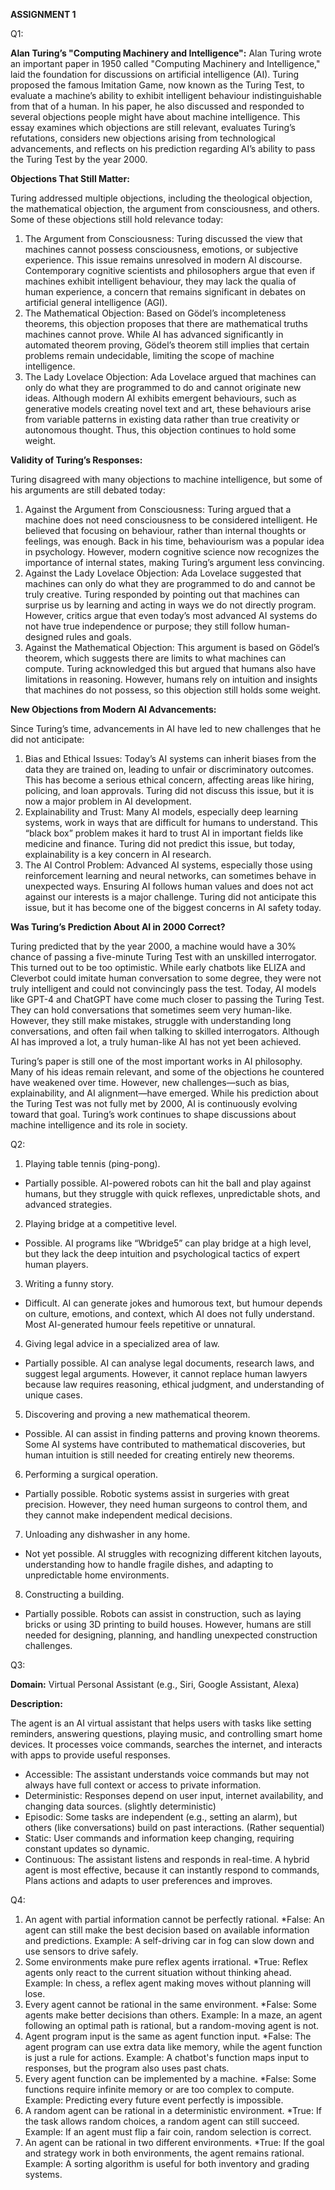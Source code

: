 **ASSIGNMENT 1**

Q1:

**Alan Turing’s "Computing Machinery and Intelligence":**
Alan Turing wrote an important paper in 1950 called "Computing Machinery and Intelligence," laid the foundation for discussions on artificial intelligence (AI). Turing proposed the famous Imitation Game, now known as the Turing Test, to evaluate a machine’s ability to exhibit intelligent behaviour indistinguishable from that of a human. In his paper, he also discussed and responded to several objections people might have about machine intelligence. This essay examines which objections are still relevant, evaluates Turing’s refutations, considers new objections arising from technological advancements, and reflects on his prediction regarding AI’s ability to pass the Turing Test by the year 2000.

**Objections That Still Matter:**

Turing addressed multiple objections, including the theological objection, the mathematical objection, the argument from consciousness, and others. Some of these objections still hold relevance today:
1.	The Argument from Consciousness: Turing discussed the view that machines cannot possess consciousness, emotions, or subjective experience. This issue remains unresolved in modern AI discourse. Contemporary cognitive scientists and philosophers argue that even if machines exhibit intelligent behaviour, they may lack the qualia of human experience, a concern that remains significant in debates on artificial general intelligence (AGI).
2.	The Mathematical Objection: Based on Gödel’s incompleteness theorems, this objection proposes that there are mathematical truths machines cannot prove. While AI has advanced significantly in automated theorem proving, Gödel’s theorem still implies that certain problems remain undecidable, limiting the scope of machine intelligence.
3.	The Lady Lovelace Objection: Ada Lovelace argued that machines can only do what they are programmed to do and cannot originate new ideas. Although modern AI exhibits emergent behaviours, such as generative models creating novel text and art, these behaviours arise from variable patterns in existing data rather than true creativity or autonomous thought. Thus, this objection continues to hold some weight.

**Validity of Turing’s Responses:**

Turing disagreed with many objections to machine intelligence, but some of his arguments are still debated today:
1.	Against the Argument from Consciousness: Turing argued that a machine does not need consciousness to be considered intelligent. He believed that focusing on behaviour, rather than internal thoughts or feelings, was enough. Back in his time, behaviourism was a popular idea in psychology. However, modern cognitive science now recognizes the importance of internal states, making Turing’s argument less convincing.
2.	Against the Lady Lovelace Objection: Ada Lovelace suggested that machines can only do what they are programmed to do and cannot be truly creative. Turing responded by pointing out that machines can surprise us by learning and acting in ways we do not directly program. However, critics argue that even today’s most advanced AI systems do not have true independence or purpose; they still follow human-designed rules and goals.
3.	Against the Mathematical Objection: This argument is based on Gödel’s theorem, which suggests there are limits to what machines can compute. Turing acknowledged this but argued that humans also have limitations in reasoning. However, humans rely on intuition and insights that machines do not possess, so this objection still holds some weight.

**New Objections from Modern AI Advancements:**

Since Turing’s time, advancements in AI have led to new challenges that he did not anticipate:
1.	Bias and Ethical Issues: Today’s AI systems can inherit biases from the data they are trained on, leading to unfair or discriminatory outcomes. This has become a serious ethical concern, affecting areas like hiring, policing, and loan approvals. Turing did not discuss this issue, but it is now a major problem in AI development.
2.	Explainability and Trust: Many AI models, especially deep learning systems, work in ways that are difficult for humans to understand. This “black box” problem makes it hard to trust AI in important fields like medicine and finance. Turing did not predict this issue, but today, explainability is a key concern in AI research.
3.	The AI Control Problem: Advanced AI systems, especially those using reinforcement learning and neural networks, can sometimes behave in unexpected ways. Ensuring AI follows human values and does not act against our interests is a major challenge. Turing did not anticipate this issue, but it has become one of the biggest concerns in AI safety today.

**Was Turing’s Prediction About AI in 2000 Correct?**

Turing predicted that by the year 2000, a machine would have a 30% chance of passing a five-minute Turing Test with an unskilled interrogator. This turned out to be too optimistic. While early chatbots like ELIZA and Cleverbot could imitate human conversation to some degree, they were not truly intelligent and could not convincingly pass the test.
Today, AI models like GPT-4 and ChatGPT have come much closer to passing the Turing Test. They can hold conversations that sometimes seem very human-like. However, they still make mistakes, struggle with understanding long conversations, and often fail when talking to skilled interrogators. Although AI has improved a lot, a truly human-like AI has not yet been achieved.

Turing’s paper is still one of the most important works in AI philosophy. Many of his ideas remain relevant, and some of the objections he countered have weakened over time. However, new challenges—such as bias, explainability, and AI alignment—have emerged. While his prediction about the Turing Test was not fully met by 2000, AI is continuously evolving toward that goal. Turing’s work continues to shape discussions about machine intelligence and its role in society.

Q2:

1.	Playing table tennis (ping-pong).
* Partially possible. AI-powered robots can hit the ball and play against humans, but they struggle with quick reflexes, unpredictable shots, and advanced strategies.
2.	Playing bridge at a competitive level.
*	Possible. AI programs like “Wbridge5” can play bridge at a high level, but they lack the deep intuition and psychological tactics of expert human players.
3.	Writing a funny story.
*	Difficult. AI can generate jokes and humorous text, but humour depends on culture, emotions, and context, which AI does not fully understand. Most AI-generated humour feels repetitive or unnatural.
4.	Giving legal advice in a specialized area of law.
*	Partially possible. AI can analyse legal documents, research laws, and suggest legal arguments. However, it cannot replace human lawyers because law requires reasoning, ethical judgment, and understanding of unique cases.
5.	Discovering and proving a new mathematical theorem.
*	Possible. AI can assist in finding patterns and proving known theorems. Some AI systems have contributed to mathematical discoveries, but human intuition is still needed for creating entirely new theorems.
6.	Performing a surgical operation.
*	Partially possible. Robotic systems assist in surgeries with great precision. However, they need human surgeons to control them, and they cannot make independent medical decisions.
7.	Unloading any dishwasher in any home.
*	Not yet possible. AI struggles with recognizing different kitchen layouts, understanding how to handle fragile dishes, and adapting to unpredictable home environments.
8.	Constructing a building.
*	Partially possible. Robots can assist in construction, such as laying bricks or using 3D printing to build houses. However, humans are still needed for designing, planning, and handling unexpected construction challenges.


Q3:

**Domain:** Virtual Personal Assistant (e.g., Siri, Google Assistant, Alexa)

**Description:**

The agent is an AI virtual assistant that helps users with tasks like setting reminders, answering questions, playing music, and controlling smart home devices. It processes voice commands, searches the internet, and interacts with apps to provide useful responses.
*	Accessible: The assistant understands voice commands but may not always have full context or access to private information.
*	Deterministic: Responses depend on user input, internet availability, and changing data sources. (slightly deterministic)
*	Episodic: Some tasks are independent (e.g., setting an alarm), but others (like conversations) build on past interactions. (Rather sequential)
*	Static: User commands and information keep changing, requiring constant updates so dynamic.
*	Continuous: The assistant listens and responds in real-time.
A hybrid agent is most effective, because it can instantly respond to commands, Plans actions and adapts to user preferences and improves.

Q4:

1. An agent with partial information cannot be perfectly rational.
*False: An agent can still make the best decision based on available information and predictions. Example: A self-driving car in fog can slow down and use sensors to drive safely.
2. Some environments make pure reflex agents irrational.
*True: Reflex agents only react to the current situation without thinking ahead. Example: In chess, a reflex agent making moves without planning will lose.
3. Every agent cannot be rational in the same environment.
*False: Some agents make better decisions than others. Example: In a maze, an agent following an optimal path is rational, but a random-moving agent is not.
4. Agent program input is the same as agent function input.
*False: The agent program can use extra data like memory, while the agent function is just a rule for actions. Example: A chatbot's function maps input to responses, but the program also uses past chats.
5. Every agent function can be implemented by a machine.
*False: Some functions require infinite memory or are too complex to compute. Example: Predicting every future event perfectly is impossible.
6. A random agent can be rational in a deterministic environment.
*True: If the task allows random choices, a random agent can still succeed. Example: If an agent must flip a fair coin, random selection is correct.
7. An agent can be rational in two different environments.
*True: If the goal and strategy work in both environments, the agent remains rational. Example: A sorting algorithm is useful for both inventory and grading systems.
